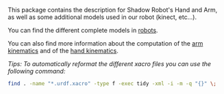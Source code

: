 This package contains the description for Shadow Robot's Hand and Arm, as well as some additional models used in our robot (kinect, etc...).

You can find the different complete models in [robots](robots).

You can also find more information about the computation of the [arm kinematics](doc/ArmInertia.md) and of the [hand kinematics](doc/HandInertia.md).


*Tips: To automatically reformat the different xacro files you can use the following command:*

```bash
find . -name "*.urdf.xacro" -type f -exec tidy -xml -i -m -q "{}" \;
```
